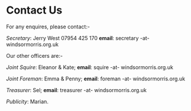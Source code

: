 Contact Us
==========

For any enquires, please contact:-

  <em>Secretary</em>:
    Jerry West 07954 425 170 <b>email</b>: secretary -at- windsormorris.org.uk

Our other officers are:-
  <p><em>Joint Squire</em>: Eleanor &amp; Kate; <b>email</b>: squire -at- windsormorris.org.uk</p>
  <p><em>Joint Foreman</em>: Emma &amp; Penny; <b>email</b>: foreman -at- windsormorris.org.uk</p>
  <p><em>Treasurer</em>: Sel; <b>email</b>: treasurer -at- windsormorris.org.uk</p>
  <p><em>Publicity</em>: Marian.</p>

